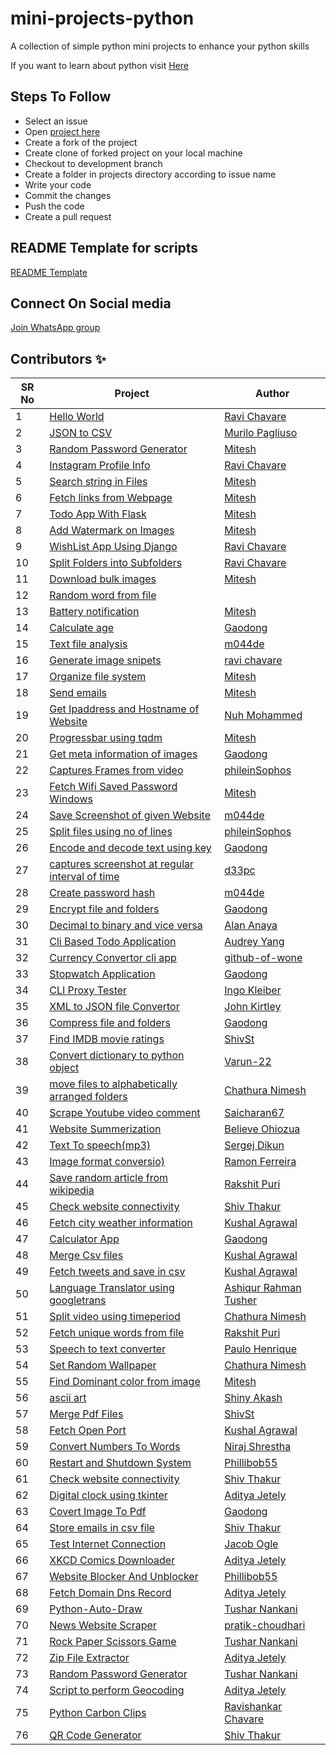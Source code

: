 
# mini-projects-python

A collection of simple python mini projects to enhance your python skills

If you want to learn about python visit [Here](https://github.com/chavarera/PythonScript)

## Steps To Follow

- Select an issue
- Open [project here](https://github.com/chavarera/python-mini-projects)
- Create a fork of the project
- Create clone of forked project on your local machine
- Checkout to development branch
- Create a folder in projects directory according to issue name
- Write your code
- Commit the changes
- Push the code
- Create a pull request 

## README Template for scripts
[README Template](https://github.com/chavarera/python-mini-projects/blob/master/README_TEMPLATE.md)


## Connect On Social media
[Join WhatsApp group](https://chat.whatsapp.com/Ghp25kidWLaGrAVA0G0GAa)
## Contributors ✨

SR No   | Project | Author  
--- | --- | ---
1 | [Hello World](https://github.com/chavarera/python-mini-projects/tree/master/projects/Hello) | [Ravi Chavare](https://github.com/chavarera)
2 | [JSON to CSV](https://github.com/chavarera/python-mini-projects/tree/master/projects/Convert_JSON_to_CSV)| [Murilo Pagliuso](https://github.com/DarkCeptor44)
3 | [Random Password Generator](https://github.com/chavarera/python-mini-projects/tree/master/projects/Random%20password%20generator) | [Mitesh](https://github.com/Mitesh2499)
4 | [Instagram Profile Info](https://github.com/chavarera/python-mini-projects/tree/master/projects/InstagramProfile) | [Ravi Chavare](https://github.com/chavarera)
5 | [Search string in Files](https://github.com/chavarera/python-mini-projects/tree/master/projects/string%20search%20from%20multiple%20files) | [Mitesh](https://github.com/Mitesh2499)
6 | [Fetch links from Webpage](https://github.com/chavarera/python-mini-projects/tree/master/projects/All%20Links%20from%20given%20Webpage) | [Mitesh](https://github.com/Mitesh2499)
7 | [Todo App With Flask](https://github.com/chavarera/python-mini-projects/tree/master/projects/Todo%20app) | [Mitesh](https://github.com/Mitesh2499)
8 | [Add Watermark on Images](https://github.com/chavarera/python-mini-projects/tree/master/projects/image%20watermark) | [Mitesh](https://github.com/Mitesh2499)
9 | [WishList App Using Django](https://github.com/chavarera/python-mini-projects/tree/master/projects/WishList) | [Ravi Chavare](https://github.com/chavarera)
10 | [Split Folders into Subfolders](https://github.com/chavarera/python-mini-projects/tree/master/projects/split%20folder%20into%20subfolders) | [Ravi Chavare](https://github.com/chavarera)
11 | [Download bulk images](https://github.com/chavarera/python-mini-projects/tree/master/projects/download%20images%20from%20website) | [Mitesh](https://github.com/Mitesh2499)
12 | [Random word from file](https://github.com/chavarera/python-mini-projects/tree/master/projects/Random_word_from_list) | 
13 | [Battery notification](https://github.com/chavarera/python-mini-projects/tree/master/projects/battery%20notification) | [Mitesh](https://github.com/Mitesh2499)
14 | [Calculate age](https://github.com/chavarera/python-mini-projects/tree/master/projects/Calculate%20age) | [Gaodong](https://github.com/xlgd)
15 | [Text file analysis](https://github.com/chavarera/python-mini-projects/tree/master/projects/Textfile%20analysis) | [m044de](https://github.com/m044de/)
16 | [Generate image snipets](https://github.com/chavarera/python-mini-projects/tree/master/projects/py-carbon-clips) | [ravi chavare](https://github.com/chavarera/)
17 | [Organize file system](https://github.com/chavarera/python-mini-projects/tree/master/projects/organized%20download%20folder%20with%20different%20categories) | [Mitesh](https://github.com/Mitesh2499)
18 | [Send emails](https://github.com/chavarera/python-mini-projects/tree/master/projects/send%20email%20from%20CSV) | [Mitesh](https://github.com/Mitesh2499)
19 | [Get Ipaddress and Hostname of Website](https://github.com/chavarera/python-mini-projects/tree/master/projects/Find%20Out%20Hostname%20and%20IP%20address) | [Nuh Mohammed](https://github.com/NuhMohammed)|
20 | [Progressbar using tqdm](https://github.com/chavarera/python-mini-projects/tree/master/projects/Terminal%20Progress%20Bar%20with%20Images%20Resizing) | [Mitesh](https://github.com/Mitesh2499)
21 | [Get meta information of images](https://github.com/Xlgd/python-mini-projects/tree/master/projects/Get%20meta%20information%20of%20images) | [Gaodong](https://github.com/xlgd)
22 | [Captures Frames from video](https://github.com/chavarera/python-mini-projects/tree/master/projects/Capture_Video_Frames) | [phileinSophos](https://github.com/phileinSophos/)
23 | [Fetch Wifi Saved Password Windows](https://github.com/chavarera/python-mini-projects/tree/master/projects/Get%20Wifi%20password) |  [Mitesh](https://github.com/Mitesh2499)
24 | [Save Screenshot of given Website](https://github.com/chavarera/python-mini-projects/tree/master/projects/snapshot%20of%20given%20website) | [m044de](https://github.com/m044de/)
25 | [Split files using no of lines](https://github.com/chavarera/python-mini-projects/tree/master/projects/Split_File) | [phileinSophos](https://github.com/phileinSophos/)
26 | [Encode and decode text using key](https://github.com/chavarera/python-mini-projects/tree/master/projects/create%20script%20to%20encode%20and%20decode%20text) | [Gaodong](https://github.com/xlgd)
27 | [captures screenshot at regular interval of time](https://github.com/chavarera/python-mini-projects/tree/master/projects/capture_screenshot) | [d33pc](https://github.com/d33pc/)
28 | [Create password hash](https://github.com/chavarera/python-mini-projects/tree/master/projects/hashing%20passwords) | [m044de](https://github.com/m044de/)
29 | [Encrypt file and folders](https://github.com/chavarera/python-mini-projects/tree/master/projects/create%20a%20script%20to%20encrypt%20files%20and%20folder) | [Gaodong](https://github.com/xlgd)
30 | [Decimal to binary and vice versa](https://github.com/chavarera/python-mini-projects/tree/master/projects/decimal%20to%20binary%20convertor%20and%20vice%20versa) | [Alan Anaya](https://github.com/alananayaa/)
31 | [Cli Based Todo Application](https://github.com/chavarera/python-mini-projects/tree/master/projects/CLI%20Todo) | [Audrey Yang](https://github.com/audrey-yang)
32 | [Currency Convertor cli app](https://github.com/chavarera/python-mini-projects/tree/master/projects/Currency%20Converter) | [github-of-wone](https://github.com/github-of-wone/)
33 | [Stopwatch Application](https://github.com/chavarera/python-mini-projects/tree/master/projects/create%20a%20simple%20stopwatch) | [Gaodong](https://github.com/xlgd)
34 | [CLI Proxy Tester](https://github.com/chavarera/python-mini-projects/tree/master/projects/cli_proxy_tester) | [Ingo Kleiber](https://github.com/IngoKl)
35 | [XML to JSON file Convertor](https://github.com/chavarera/python-mini-projects/tree/master/projects/Convert_XML_To_JSON) | [John Kirtley](https://github.com/johnkirtley)
36 | [Compress file and folders](https://github.com/chavarera/python-mini-projects/tree/master/projects/write%20script%20to%20compress%20folder%20and%20files) | [Gaodong](https://github.com/xlgd)
37 | [Find IMDB movie ratings](https://github.com/chavarera/python-mini-projects/tree/master/projects/Find%20IMDb%20rating) | [ShivSt](https://github.com/ShivSt)
38 | [Convert dictionary to python object](https://github.com/chavarera/python-mini-projects/tree/master/projects/convert_dictionary_to_python_object) | [Varun-22](https://github.com/Varun-22)
39 | [move files to alphabetically arranged folders](https://github.com/chavarera/python-mini-projects/tree/master/projects/Write%20script%20to%20move%20files%20into%20alphabetically%20ordered%20folder) | [Chathura Nimesh](https://github.com/kana800/)
40 | [Scrape Youtube video comment](https://github.com/chavarera/python-mini-projects/tree/master/projects/Web%20scraping%20a%20youtube%20comment) | [Saicharan67](https://github.com/Saicharan67)
41 | [Website Summerization](https://github.com/chavarera/python-mini-projects/tree/master/projects/Web%20scraping%20a%20youtube%20comment) | [Believe Ohiozua](https://github.com/believeohiozua)
42 | [Text To speech(mp3)](https://github.com/chavarera/python-mini-projects/tree/master/projects/TextToSpeech) | [Sergej Dikun](https://github.com/Serhazor)
43 | [Image format conversio)](https://github.com/chavarera/python-mini-projects/tree/master/projects/convert_Imgs) | [Ramon Ferreira](https://github.com/ramonfsk)
44 | [Save random article from wikipedia](https://github.com/chavarera/python-mini-projects/tree/master/projects/Random_Wikipedia_Article) | [Rakshit Puri](https://github.com/skate1512)
45 | [Check website connectivity](https://github.com/chavarera/python-mini-projects/tree/master/projects/check%20website%20connectivity) | [Shiv Thakur](https://github.com/ShivSt)
46 | [Fetch city weather information](https://github.com/chavarera/python-mini-projects/tree/master/projects/Fetch%20Current%20Weather) | [Kushal Agrawal](https://github.com/kushal98)
47 | [Calculator App](https://github.com/chavarera/python-mini-projects/tree/master/projects/Create%20calculator%20app) | [Gaodong](https://github.com/xlgd)
48 | [Merge Csv files](https://github.com/chavarera/python-mini-projects/tree/master/projects/Merge%20CSV%20Files) | [Kushal Agrawal](https://github.com/kushal98)
49 | [Fetch tweets and save in csv](https://github.com/chavarera/python-mini-projects/tree/master/projects/Fetch%20and%20Store%20Tweets) | [Kushal Agrawal](https://github.com/kushal98)
50 | [Language Translator using googletrans](https://github.com/chavarera/python-mini-projects/tree/master/projects/Language%20Translator) | [Ashiqur Rahman Tusher](https://github.com/ashikurt77)
51 | [Split video using timeperiod](https://github.com/chavarera/python-mini-projects/tree/master/projects/split%20a%20video%20file%20by%20given%20time%20period) | [Chathura Nimesh](https://github.com/kana800/)
52 | [Fetch unique words from file](https://github.com/chavarera/python-mini-projects/tree/master/projects/Unique%20words%20in%20a%20file) | [Rakshit Puri](https://github.com/skate1512)
53 | [Speech to text converter](https://github.com/chavarera/python-mini-projects/tree/master/projects/Speech%20to%20text) | [Paulo Henrique](https://github.com/chavarera/python-mini-projects/tree/master/projects/Speech%20to%20text)
54 | [Set Random Wallpaper](https://github.com/chavarera/python-mini-projects/tree/master/projects/write%20a%20script%20to%20download%20a%20random%20image%20from%20unsplash%20and%20set%20it%20as%20wallpaper) | [Chathura Nimesh](https://github.com/kana800/)
55 | [Find Dominant color from image](https://github.com/chavarera/python-mini-projects/tree/master/projects/dominant%20color) | [Mitesh](https://github.com/Mitesh2499)
56 | [ascii art](https://github.com/chavarera/python-mini-projects/tree/master/projects/asciiart) | [Shiny Akash](https://github.com/Shiny-Akash)
57 | [Merge Pdf Files](https://github.com/chavarera/python-mini-projects/tree/master/projects/merge%20pdfs) | [ShivSt](https://github.com/ShivSt)
58 | [Fetch Open Port](https://github.com/chavarera/python-mini-projects/tree/master/projects/Fetch%20Open%20Ports) | [Kushal Agrawal](https://github.com/kushal98)
59 | [Convert Numbers To Words](https://github.com/chavarera/python-mini-projects/tree/master/projects/convert%20numbers%20to%20word) | [Niraj Shrestha](https://github.com/CrestNiraj12)
60 | [Restart and Shutdown System](https://github.com/chavarera/python-mini-projects/tree/master/projects/Shutdown%20or%20restart%20your%20device) | [Phillibob55](https://github.com/Phillibob55)
61 | [Check website connectivity](https://github.com/chavarera/python-mini-projects/tree/master/projects/qr%20code%20generator) | [Shiv Thakur](https://github.com/ShivSt)
62 | [Digital clock using tkinter](https://github.com/chavarera/python-mini-projects/tree/master/projects/Digital%20Clock) | [Aditya Jetely](https://github.com/adityaj7)
63 | [Covert Image To Pdf](https://github.com/chavarera/python-mini-projects/tree/master/projects/convert%20a%20image%20to%20pdf) | [Gaodong](https://github.com/xlgd)
64 | [Store emails in csv file](https://github.com/chavarera/python-mini-projects/tree/master/projects/store%20emails%20in%20csv) | [Shiv Thakur](https://github.com/ShivSt)
65 | [Test Internet Connection](https://github.com/chavarera/python-mini-projects/tree/master/projects/Internet%20Connection%20Check) | [Jacob Ogle](https://github.com/Jakeogle94)
66 | [XKCD Comics Downloader](https://github.com/chavarera/python-mini-projects/tree/master/projects/XKCD_downloader)| [Aditya Jetely](https://github.com/AdityaJ7)
67 | [Website Blocker And Unblocker](https://github.com/chavarera/python-mini-projects/tree/master/projects/Website%20Blocker)| [Phillibob55](https://github.com/Phillibob55)
68 | [Fetch Domain Dns Record ](https://github.com/chavarera/python-mini-projects/tree/master/projects/DNS%20Record)| [Aditya Jetely](https://github.com/AdityaJ7)
69 | [Python-Auto-Draw](https://github.com/chavarera/python-mini-projects/tree/master/projects/DNS%20Record)| [Tushar Nankani](https://github.com/tusharnankani)
70 | [News Website Scraper](https://github.com/chavarera/python-mini-projects/tree/master/projects/News%20website%20scraper)| [pratik-choudhari](https://github.com/pratik-choudhari)
71 | [Rock Paper Scissors Game](https://github.com/chavarera/python-mini-projects/tree/master/projects/RockPaperScissors_Game)| [Tushar Nankani](https://github.com/tusharnankani)
72 | [Zip File Extractor](https://github.com/chavarera/python-mini-projects/tree/master/projects/Extract_zip_files)| [Aditya Jetely](https://github.com/AdityaJ7)
73 | [Random Password Generator](https://github.com/chavarera/python-mini-projects/blob/master/projects/Random%20password%20generator/random_password_gen.py)| [Tushar Nankani](https://github.com/tusharnankani)
74 | [Script to perform Geocoding](https://github.com/chavarera/python-mini-projects/tree/master/projects/Geocoding)| [Aditya Jetely](https://github.com/AdityaJ7)
75 | [Python Carbon Clips](https://github.com/chavarera/python-mini-projects/tree/master/projects/py-carbon-clips)| [Ravishankar Chavare](https://github.com/chavarera)
76 | [QR Code Generator](https://github.com/chavarera/python-mini-projects/tree/master/projects/qr%20code%20generator)| [Shiv Thakur](https://github.com/ShivSt)
